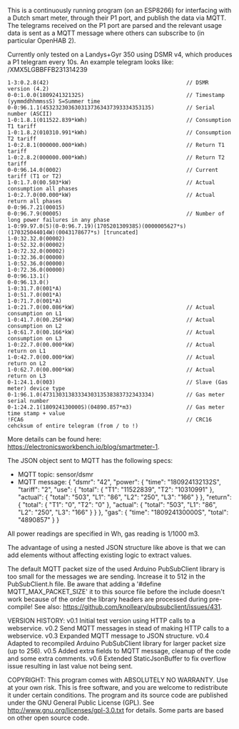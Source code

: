 This is a continuously running program (on an ESP8266) for interfacing with a Dutch smart meter, through their P1 port, and publish the data via MQTT.
The telegrams received on the P1 port are parsed and the relevant usage data is sent as a MQTT message where others can subscribe to (in particular OpenHAB 2).

Currently only tested on a Landys+Gyr 350 using DSMR v4, which produces a P1 telegram every 10s.
An example telegram looks like:
    /XMX5LGBBFFB231314239

    1-3:0.2.8(42)                                           // DSMR version (4.2)
    0-0:1.0.0(180924132132S)                                // Timestamp (yymmddhhmmssS) S=Summer time
    0-0:96.1.1(4532323036303137363437393334353135)          // Serial number (ASCII)
    1-0:1.8.1(011522.839*kWh)                               // Consumption T1 tariff
    1-0:1.8.2(010310.991*kWh)                               // Consumption T2 tariff
    1-0:2.8.1(000000.000*kWh)                               // Return T1 tariff
    1-0:2.8.2(000000.000*kWh)                               // Return T2 tariff
    0-0:96.14.0(0002)                                       // Current tariff (T1 or T2)
    1-0:1.7.0(00.503*kW)                                    // Actual consumption all phases
    1-0:2.7.0(00.000*kW)                                    // Actual return all phases
    0-0:96.7.21(00015)
    0-0:96.7.9(00005)                                       // Number of long power failures in any phase
    1-0:99.97.0(5)(0-0:96.7.19)(170520130938S)(0000005627*s)(170325044014W)(0043178677*s) [truncated]
    1-0:32.32.0(00002)
    1-0:52.32.0(00002)
    1-0:72.32.0(00002)
    1-0:32.36.0(00000)
    1-0:52.36.0(00000)
    1-0:72.36.0(00000)
    0-0:96.13.1()
    0-0:96.13.0()
    1-0:31.7.0(001*A)
    1-0:51.7.0(001*A)
    1-0:71.7.0(001*A)
    1-0:21.7.0(00.086*kW)                                   // Actual consumption on L1
    1-0:41.7.0(00.250*kW)                                   // Actual consumption on L2
    1-0:61.7.0(00.166*kW)                                   // Actual consumption on L3
    1-0:22.7.0(00.000*kW)                                   // Actual return on L1
    1-0:42.7.0(00.000*kW)                                   // Actual return on L2
    1-0:62.7.0(00.000*kW)                                   // Actual return on L3
    0-1:24.1.0(003)                                         // Slave (Gas meter) device type
    0-1:96.1.0(4731303138333430313538383732343334)          // Gas meter serial number
    0-1:24.2.1(180924130000S)(04890.857*m3)                 // Gas meter time stamp + value
    !FCA6                                                   // CRC16 cehcksum of entire telegram (from / to !)

More details can be found here: https://electronicsworkbench.io/blog/smartmeter-1.

The JSON object sent to MQTT has the following specs:
- MQTT topic: sensor/dsmr
- MQTT message:
    {
      "dsmr": "42",
      "power":
      {
        "time": "180924132132S",
        "tariff": "2",
        "use":
        {
          "total":
          {
            "T1": "11522839",
            "T2": "10310991"
          },
          "actual":
          {
            "total": "503",
            "L1": "86",
            "L2": "250",
            "L3": "166"
          }
        },
        "return":
        {
          "total":
          {
            "T1": "0",
            "T2": "0"
          },
          "actual":
          {
            "total": "503",
            "L1": "86",
            "L2": "250",
            "L3": "166"
          }
        }
      },
      "gas":
      {
        "time": "180924130000S",
        "total": "4890857"
      }
    }

All power readings are specified in Wh, gas reading is 1/1000 m3.

The advantage of using a nested JSON structure like above is that we can add elements without affecting existing logic to extract values. 

The default MQTT packet size of the used Arduino PubSubClient library is too small for the messages we are sending. Increase it to 512 in the PubSubClient.h file. Be aware that adding a '#define MQTT_MAX_PACKET_SIZE' it to this source file before the include doesn't work because of the order the library headers are processed during pre-compile!
See also: https://github.com/knolleary/pubsubclient/issues/431.

VERSION HISTORY:
  v0.1    Initial test version using HTTP calls to a webservice.
  v0.2    Send MQTT messages in stead of making HTTP calls to a webservice.
  v0.3    Expanded MQTT message to JSON structure.
  v0.4    Adapted to recompiled Arduino PubSubClient library for larger packet size (up to 256).
  v0.5    Added extra fields to MQTT message, cleanup of the code and some extra comments.
  v0.6    Extended StaticJsonBuffer to fix overflow issue resulting in last value not being sent.

COPYRIGHT:
This program comes with ABSOLUTELY NO WARRANTY. Use at your own risk. This is free software, and you are welcome to redistribute it under certain conditions. The program and its source code are published under the GNU General Public License (GPL).  See http://www.gnu.org/licenses/gpl-3.0.txt for details. Some parts are based on other open source code.
